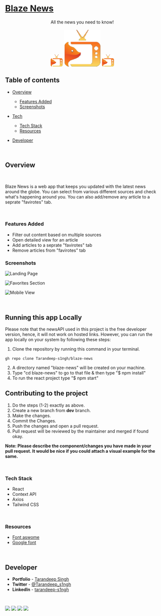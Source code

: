 # [Blaze News](https://blaze-news.netlify.app/)

<div align="center">All the news you need to know!</div>
<br />
<div align="center">
<img height="40" src="./src/assets/blazeLogo.png"/>
<img height="120" src="./src/assets/favicon.ico"/>
<img height="40" src="./src/assets/blazeLogo.png"/>
</div>

## **Table of contents**

- [Overview](#overview)

  - [Features Added](#Features-Added)
  - [Screenshots](#screenshots)

- [Tech]()
  - [Tech Stack](#tech-stack)
  - [Resources](#resources)
- [Developer](#developer)

<br />

## **Overview**

<br />

Blaze News is a web app that keeps you updated with the latest news around the globe. You can select from various different sources and check what's happening around you. You can also add/remove any article to a seprate "favirotes" tab.

<br />

### **Features Added**

- Filter out content based on multiple sources
- Open detailed view for an article
- Add articles to a seprate "favirotes" tab
- Remove articles from "favirotes" tab

### **Screenshots**

![Landing Page](https://user-images.githubusercontent.com/65854945/180746510-46cba577-4189-4cea-8e74-c0726162630b.png)

![Favorites Section](https://user-images.githubusercontent.com/65854945/180747014-61ca5751-04f0-4c12-aa7a-afe4be248acf.png)

![Mobile View](https://user-images.githubusercontent.com/65854945/180747245-dc49bd2d-f43f-432d-a666-4c507452d2bb.png)

<br />

## **Running this app Locally**

Please note that the newsAPI used in this project is the free developer version, hence, it will not work on hosted links. However, you can run the app locally on your system by following these steps:

1. Clone the repository by running this command in your terminal.

```
gh repo clone Tarandeep-s1ngh/blaze-news

```

2. A directory named "blaze-news" will be created on your machine.
3. Type "cd blaze-news" to go to that file & then type "$ npm install"
4. To run the react project type "$ npm start"

## **Contributing to the project**

1. Do the steps (1-2) exactly as above.
2. Create a new branch from **dev** branch.
3. Make the changes.
4. Commit the Changes.
5. Push the changes and open a pull request.
6. Pull request will be reviewed by the maintainer and merged if found okay.

**Note: Please describe the component/changes you have made in your pull request. It would be nice if you could attach a visual example for the same.**

<br />

### **Tech Stack**

- React
- Context API
- Axios
- Tailwind CSS

<br />

### **Resources**

- [Font aswome](https://fontawesome.com/)
- [Google font](https://fonts.google.com/)

<br />

## **Developer**

- **Portfolio** - [Tarandeep Singh](https://tarandeep-singh.netlify.app/)
- **Twitter** - [@Tarandeep_s1ngh](https://twitter.com/Tarandeep_s1ngh)
- **LinkedIn** - [tarandeep-s1ngh](https://www.linkedin.com/in/tarandeep-s1ngh/)

<br />

[![](https://img.shields.io/badge/Instagram-E4405F?style=for-the-badge&logo=instagram&logoColor=white)](https://www.instagram.com/taran.16/)
[![](https://img.shields.io/badge/LinkedIn-0077B5?style=for-the-badge&logo=linkedin&logoColor=white)](https://www.linkedin.com/in/tarandeep-s1ngh/)
[![](https://img.shields.io/badge/Twitter-%231DA1F2.svg?style=for-the-badge&logo=Twitter&logoColor=white)](https://twitter.com/Tarandeep_s1ngh)
<a href="mailto:taran.s1608@gmail.com"><img src="https://img.shields.io/badge/Gmail-D14836?style=for-the-badge&logo=gmail&logoColor=white"></img></a>

